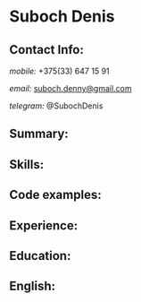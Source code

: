 # Suboch Denis

## Contact Info: 

*mobile:* +375(33) 647 15 91 

*email:* suboch.denny@gmail.com

*telegram:* @SubochDenis

## Summary:

## Skills:

## Code examples:

## Experience:

## Education:

## English: 